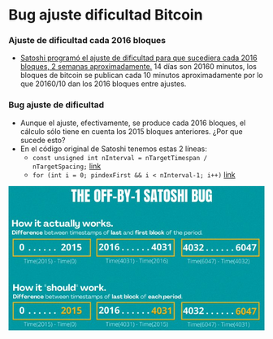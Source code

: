 # Bug ajuste dificultad Bitcoin

### Ajuste de dificultad cada 2016 bloques
 - [Satoshi programó el ajuste de dificultad para que sucediera cada 2016 bloques, 2 semanas aproximadamente.](https://bitcointalk.org/index.php?topic=43.msg249#msg249) 14 días son 20160 minutos, los bloques de bitcoin se publican cada 10 minutos aproximadamente por lo que 20160/10 dan los 2016 bloques entre ajustes.

### Bug ajuste de dificultad
 - Aunque el ajuste, efectivamente, se produce cada 2016 bloques, el cálculo sólo tiene en cuenta los 2015 bloques anteriores. ¿Por que sucede esto?
 - En el código original de Satoshi tenemos estas 2 líneas:
   -  ```const unsigned int nInterval = nTargetTimespan / nTargetSpacing;``` [link](https://github.com/trottier/original-bitcoin/blob/92ee8d9a994391d148733da77e2bbc2f4acc43cd/src/main.cpp#L689C5-L689C69)
   -  ```for (int i = 0; pindexFirst && i < nInterval-1; i++)``` [link](https://github.com/trottier/original-bitcoin/blob/92ee8d9a994391d148733da77e2bbc2f4acc43cd/src/main.cpp#L701C5-L701C57)

<p align="center">
  <img src="img_varios/ajuste_bug.jpg?raw=true" alt="Difficulty Bug"/>
</p>